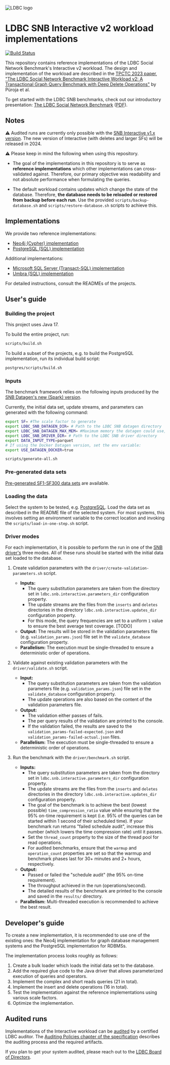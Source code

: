 ![LDBC logo](ldbc-logo.png)
# LDBC SNB Interactive v2 workload implementations

[![Build Status](https://circleci.com/gh/ldbc/ldbc_snb_interactive_v2_impls.svg?style=svg)](https://circleci.com/gh/ldbc/ldbc_snb_interactive_v2_impls)

This repository contains reference implementations of the LDBC Social Network Benchmark's Interactive v2 workload.
The design and implementation of the workload are described in the [TPCTC 2023 paper, "The LDBC Social Network Benchmark Interactive Workload v2: A Transactional Graph Query Benchmark with Deep Delete Operations"](https://ldbcouncil.org/docs/papers/ldbc-snb-interactive-v2-tpctc2023-preprint.pdf) by Püroja et al.

To get started with the LDBC SNB benchmarks, check out our introductory presentation: [The LDBC Social Network Benchmark](https://docs.google.com/presentation/d/1NilxSrKQnFq4WzWMY2-OodZQ2TEksKzKBmgB20C_0Nw/) ([PDF](https://ldbcouncil.org/docs/presentations/ldbc-snb-2022-11.pdf)).

## Notes

:warning: Audited runs are currently only possible with the [SNB Interactive v1.x version](https://github.com/ldbc/ldbc_snb_interactive_impls/tree/v1-dev).
The new version of Interactive (with deletes and larger SFs) will be released in 2024.

:warning: Please keep in mind the following when using this repository.

* The goal of the implementations in this repository is to serve as **reference implementations** which other implementations can cross-validated against. Therefore, our primary objective was readability and not absolute performance when formulating the queries.

* The default workload contains updates which change the state of the database. Therefore, **the database needs to be reloaded or restored from backup before each run**. Use the provided `scripts/backup-database.sh` and `scripts/restore-database.sh` scripts to achieve this.

## Implementations

We provide two reference implementations:

* [Neo4j (Cypher) implementation](cypher/README.md)
* [PostgreSQL (SQL) implementation](postgres/README.md)

Additional implementations:

* [Microsoft SQL Server (Transact-SQL) implementation](mssql/README.md)
* [Umbra (SQL) implementation](umbra/README.md)

For detailed instructions, consult the READMEs of the projects.

## User's guide

### Building the project
This project uses Java 17.

To build the entire project, run:

```bash
scripts/build.sh
```

To build a subset of the projects, e.g. to build the PostgreSQL implementation, run its individual build script:

```bash
postgres/scripts/build.sh
```

### Inputs

The benchmark framework relies on the following inputs produced by the [SNB Datagen's new (Spark) version](https://github.com/ldbc/ldbc_snb_datagen_spark/).

Currently, the initial data set, update streams, and parameters can generated with the following command:

```bash
export SF= #The scale factor to generate
export LDBC_SNB_DATAGEN_DIR= # Path to the LDBC SNB datagen directory
export LDBC_SNB_DATAGEN_MAX_MEM= #Maximum memory the datagen could use, e.g. 16G
export LDBC_SNB_DRIVER_DIR= # Path to the LDBC SNB driver directory
export DATA_INPUT_TYPE=parquet
# If using the Docker Datagen version, set the env variable:
export USE_DATAGEN_DOCKER=true

scripts/generate-all.sh
```

### Pre-generated data sets

[Pre-generated SF1-SF300 data sets](snb-interactive-pre-generated-data-sets.md) are available.

### Loading the data

Select the system to be tested, e.g. [PostgreSQL](postgres/).
Load the data set as described in the README file of the selected system.
For most systems, this involves setting an environment variable to the correct location and invoking the `scripts/load-in-one-step.sh` script.

### Driver modes

For each implementation, it is possible to perform the run in one of the [SNB driver's](https://github.com/ldbc/ldbc_snb_interactive_driver) three modes.
All of these runs should be started with the initial data set loaded to the database.

1. Create validation parameters with the `driver/create-validation-parameters.sh` script.

    * **Inputs:**
        * The query substitution parameters are taken from the directory set in `ldbc.snb.interactive.parameters_dir` configuration property.
        * The update streams are the files from the `inserts` and `deletes` directories in the directory `ldbc.snb.interactive.updates_dir` configuration property.
        * For this mode, the query frequencies are set to a uniform `1` value to ensure the best average test coverage. [TODO]
    * **Output:** The results will be stored in the validation parameters file (e.g. `validation_params.json`) file set in the `validate_database` configuration property.
    * **Parallelism:** The execution must be single-threaded to ensure a deterministic order of operations.

2. Validate against existing validation parameters with the `driver/validate.sh` script.

    * **Input:**
        * The query substitution parameters are taken from the validation parameters file (e.g. `validation_params.json`) file set in the `validate_database` configuration property.
        * The update operations are also based on the content of the validation parameters file.
    * **Output:**
        * The validation either passes of fails.
        * The per query results of the validation are printed to the console.
        * If the validation failed, the results are saved to the `validation_params-failed-expected.json` and `validation_params-failed-actual.json` files.
    * **Parallelism:** The execution must be single-threaded to ensure a deterministic order of operations.

3. Run the benchmark with the `driver/benchmark.sh` script.

    * **Inputs:**
        * The query substitution parameters are taken from the directory set in `ldbc.snb.interactive.parameters_dir` configuration property.
        * The update streams are the files from the `inserts` and `deletes` directories in the directory `ldbc.snb.interactive.updates_dir` configuration property.
        * The goal of the benchmark is to achieve the best (lowest possible) `time_compression_ratio` value while ensuring that the 95% on-time requirement is kept (i.e. 95% of the queries can be started within 1 second of their scheduled time). If your benchmark run returns "failed schedule audit", increase this number (which lowers the time compression rate) until it passes.
        * Set the `thread_count` property to the size of the thread pool for read operations.
        * For audited benchmarks, ensure that the `warmup` and `operation_count` properties are set so that the warmup and benchmark phases last for 30+ minutes and 2+ hours, respectively.
    * **Output:**
        * Passed or failed the "schedule audit" (the 95% on-time requirement).
        * The throughput achieved in the run (operations/second).
        * The detailed results of the benchmark are printed to the console and saved in the `results/` directory.
    * **Parallelism:** Multi-threaded execution is recommended to achieve the best result.

## Developer's guide

To create a new implementation, it is recommended to use one of the existing ones: the Neo4j implementation for graph database management systems and the PostgreSQL implementation for RDBMSs.

The implementation process looks roughly as follows:

1. Create a bulk loader which loads the initial data set to the database.
1. Add the required glue code to the Java driver that allows parameterized execution of queries and operators.
1. Implement the complex and short reads queries (21 in total).
1. Implement the insert and delete operations (16 in total).
1. Test the implementation against the reference implementations using various scale factors.
1. Optimize the implementation.

## Audited runs

Implementations of the Interactive workload can be [audited](https://ldbcouncil.org/benchmarks/snb-interactive/) by a certified LDBC auditor.
The [Auditing Policies chapter of the specification](https://ldbcouncil.org/ldbc_snb_docs/ldbc-snb-specification.pdf) describes the auditing process and the required artifacts.

If you plan to get your system audited, please reach out to the [LDBC Board of Directors](https://ldbcouncil.org/leadership/).

